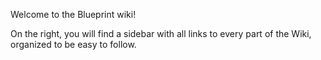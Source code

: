 Welcome to the Blueprint wiki!

On the right, you will find a sidebar with all links to every part of the Wiki, organized to be easy to follow.